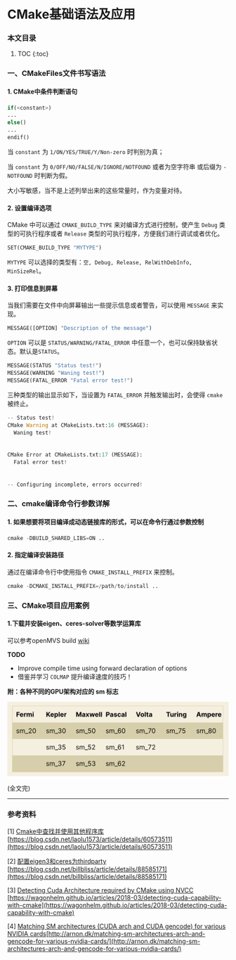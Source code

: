 # CMake基础语法及应用

### 本文目录

1. TOC
{:toc}

### 一、CMakeFiles文件书写语法

#### 1. CMake中条件判断语句

``` python
if(<constant>)
...
else()
...
endif()
```

当 `constant` 为 `1/ON/YES/TRUE/Y/Non-zero` 时判别为真；

当 `constant` 为 `0/OFF/NO/FALSE/N/IGNORE/NOTFOUND` 或者为空字符串 或后缀为 `-NOTFOUND` 时判断为假。

大小写敏感，当不是上述列举出来的这些常量时，作为变量对待。

#### 2. 设置编译选项

CMake 中可以通过 `CMAKE_BUILD_TYPE` 来对编译方式进行控制，使产生 `Debug` 类型的可执行程序或者 `Release` 类型的可执行程序，方便我们进行调试或者优化。

```python
SET(CMAKE_BUILD_TYPE "MYTYPE")
```

`MYTYPE` 可以选择的类型有：`空, Debug, Release, RelWithDebInfo, MinSizeRel`。

#### 3. 打印信息到屏幕

当我们需要在文件中向屏幕输出一些提示信息或者警告，可以使用 `MESSAGE` 来实现。

```python
MESSAGE([OPTION] "Description of the message")
```

`OPTION` 可以是 `STATUS/WARNING/FATAL_ERROR` 中任意一个，也可以保持缺省状态。默认是`STATUS`。

```python
MESSAGE(STATUS "Status test!")
MESSAGE(WARNING "Waning test!")
MESSAGE(FATAL_ERROR "Fatal error test!")
```

三种类型的输出显示如下，当设置为 `FATAL_ERROR` 并触发输出时，会使得 `cmake` 被终止。

```python
-- Status test!
CMake Warning at CMakeLists.txt:16 (MESSAGE):
  Waning test!


CMake Error at CMakeLists.txt:17 (MESSAGE):
  Fatal error test!


-- Configuring incomplete, errors occurred!
```

### 二、cmake编译命令行参数详解

#### 1. 如果想要将项目编译成动态链接库的形式，可以在命令行通过参数控制

```python
cmake -DBUILD_SHARED_LIBS=ON ..
```

#### 2. 指定编译安装路径

通过在编译命令行中使用指令 `CMAKE_INSTALL_PREFIX` 来控制。

```python
cmake -DCMAKE_INSTALL_PREFIX=/path/to/install ..
```

### 三、CMake项目应用案例

#### 1.下载并安装eigen、ceres-solver等数学运算库

可以参考openMVS build [wiki](https://github.com/cdcseacave/openMVS/wiki/Building)


**TODO**

- Improve compile time using forward declaration of options
- 借鉴并学习 `COLMAP` 提升编译速度的技巧！
 

**附：各种不同的GPU架构对应的 sm 标志**

![GPU_SM](https://raw.githubusercontent.com/philleer/blogs.github.io/refs/heads/master/images/20210322-cmake-01.png#pic_center)

(全文完)

---

### 参考资料

[1] [Cmake中查找并使用其他程序库](https://blog.csdn.net/laolu1573/article/details/60573511) [https://blog.csdn.net/laolu1573/article/details/60573511](https://blog.csdn.net/laolu1573/article/details/60573511)

[2] [配置eigen3和ceres为thirdparty](https://blog.csdn.net/billbliss/article/details/88585171) [https://blog.csdn.net/billbliss/article/details/88585171](https://blog.csdn.net/billbliss/article/details/88585171)

[3] [Detecting Cuda Architecture required by CMake using NVCC](https://wagonhelm.github.io/articles/2018-03/detecting-cuda-capability-with-cmake) [https://wagonhelm.github.io/articles/2018-03/detecting-cuda-capability-with-cmake](https://wagonhelm.github.io/articles/2018-03/detecting-cuda-capability-with-cmake)

[4] [Matching SM architectures (CUDA arch and CUDA gencode) for various NVIDIA cards](http://arnon.dk/matching-sm-architectures-arch-and-gencode-for-various-nvidia-cards/)[http://arnon.dk/matching-sm-architectures-arch-and-gencode-for-various-nvidia-cards/](http://arnon.dk/matching-sm-architectures-arch-and-gencode-for-various-nvidia-cards/)
